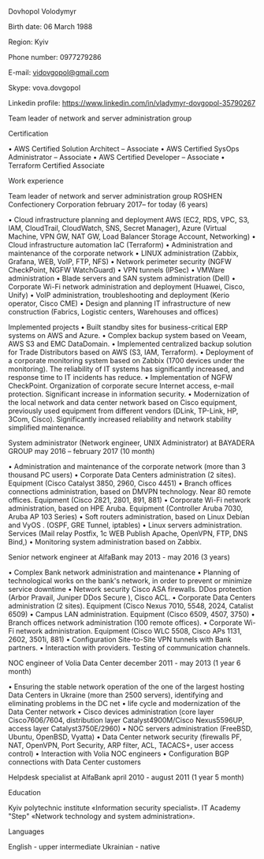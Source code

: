 Dovhopol Volodymyr

Birth date:	06 March 1988	

Region: 	 Kyiv	

Phone number:	 0977279286	

E-mail:	              vidovgopol@gmail.com	

Skype:	              vova.dovgopol	

Linkedin profile:	 https://www.linkedin.com/in/vladymyr-dovgopol-35790267



Team leader of network and server administration group



Certification
  

•	AWS Certified Solution Architect – Associate
•	AWS Certified SysOps Administrator – Associate
•	AWS Certified Developer – Associate
•	Terraform Certified Associate

Work experience
  

Team leader of network and server administration group
ROSHEN Confectionery Corporation
february 2017– for today (6 years)

•	Cloud infrastructure planning and deployment AWS (EC2, RDS, VPC, S3, IAM, CloudTrail, CloudWatch, SNS, Secret Manager), Azure (Virtual Machine, VPN GW, NAT GW, Load Balancer Storage Account, Networking)
•	Cloud infrastructure automation IaC (Terraform)
•	Administration and maintenance of the corporate network
•	LINUX administration (Zabbix, Grafana, WEB, VoIP, FTP, NFS)
•	Network perimeter security (NGFW CheckPoint, NGFW WatchGuard)
•	VPN tunnels (IPSec)
•	VMWare administration
•	Blade servers and SAN system administration (Dell)
•	Corporate Wi-Fi network administration and deployment (Huawei, Cisco, Unify)
•	VoIP administration, troubleshooting and deployment (Kerio operator, Cisco CME)
•	Design and planning IT infrastructure of new construction (Fabrics, Logistic centers, Warehouses and offices)
  
  Implemented projects
•	Built standby sites for business-critical ERP systems on AWS and Azure.
•	Complex backup system based on Veeam, AWS S3 and EMC DataDomain.
•	Implemented centralized backup solution for Trade Distributors based on AWS (S3, IAM, Terraform).
•	Deployment of a corporate monitoring system based on Zabbix (1700 devices under the monitoring). The reliability of IT systems has significantly increased, and response time to IT incidents has reduce.
•	Implementation of NGFW CheckPoint. Organization of corporate secure Internet access, e-mail protection. Significant increase in information security.
•	Modernization of the local network and data center network based on Cisco equipment, previously used equipment from different vendors (DLink, TP-Link, HP, 3Com, Cisco). Significantly increased reliability and network stability simplified maintenance.



System administrator (Network engineer, UNIX Administrator) at BAYADERA GROUP 
may 2016 – february 2017 (10 month)

•	Administration and maintenance of the corporate network (more than 3 thousand PC users)
•	Corporate Data Centers administration (2 sites). Equipment (Cisco Catalyst 3850, 2960, Cisco 4451)
•	Branch offices connections administration, based on DMVPN technology. Near 80 remote offices. Equipment (Cisco 2821, 2801, 891, 881)
•	Corporate Wi-Fi network administration, based on HPE Aruba. Equipment (Controller Aruba 7030, Aruba AP 103 Series)
•	Soft routers administration, based on Linux Debian and VyOS . (OSPF, GRE Tunnel, iptables)
• 	Linux servers administration. Services (Mail relay Postfix, 1c WEB Publish Apache, OpenVPN, FTP, DNS Bind,)
•	Monitoring system administration based on Zabbix.

Senior network engineer at AlfaBank
may 2013 - may 2016 (3 years)

•	Complex Bank network administration and maintenance
•	Planning of technological works on the bank's network, in order to prevent or minimize service downtime
•	Network security Cisco ASA firewalls. DDos protection (Arbor Pravail, Juniper DDos Secure ), Cisco ACL.
•	Corporate Data Centers administration (2 sites). Equipment (Cisco Nexus 7010, 5548, 2024, Catalist 6509)
•	Campus LAN administration. Equipment (Cisco 6509, 4507, 3750)
•	Branch offices network administration (100 remote offices).
•	Corporate Wi-Fi network administration. Equipment (Cisco WLC 5508, Cisco APs 1131, 2602, 3501i, 881)
•	Configuration Site-to-Site VPN tunnels with Bank partners.
•	Interaction with providers. Testing of communication channels.

NOC engineer of Volia Data Center
december 2011 - may 2013 (1 year 6 month)

•	Ensuring the stable network operation of the one of the largest hosting Data Centers in Ukraine (more than 2500 servers), identifying and eliminating problems in the DC net
•	life cycle and modernization of the Data Center network
•	Cisco devices administration (core layer Cisco7606/7604, distribution layer Catalyst4900M/Cisco Nexus5596UP, access layer Catalyst3750E/2960)
•	NOC servers administration (FreeBSD, Ubuntu, OpenBSD, Vyatta)
•	Data Center network security (firewalls PF, NAT, OpenVPN, Port Security, ARP filter, ACL, TACACS+, user access control)
•	Interaction with Volia NOC engineers
•	Configuration BGP connections with Data Center customers

Helpdesk specialist at AlfaBank
april 2010 - august 2011 (1 year 5 month)

Education
  

Kyiv polytechnic institute
«Information security specialist». 
IT Academy "Step" 
«Network technology and system administration». 

 Languages
  

English      - upper intermediate
Ukrainian  - native
